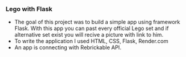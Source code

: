 ### Lego with Flask 

- The goal of this project was to build a simple app using framework Flask. With this app you can past every official Lego set and if alternative set exist you will recive a picture with link to him. 
- To write the application I used HTML, CSS, Flask, Render.com 
- An app is connecting with Rebrickable API.
